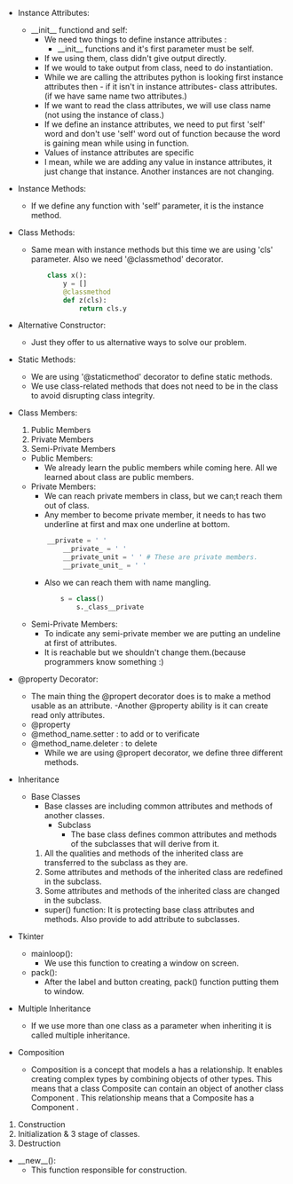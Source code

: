 - Instance Attributes:
	- \_\_init__ functiond and self:
		- We need two things to define instance attributes : 
			- \_\_init__ functions and it's first parameter must be self.
		- If we using them, class didn't give output directly.
		- If we would to take output from class, need to do instantiation.
		- While we are calling the attributes python is looking first instance attributes then - if it isn't in instance attributes- class attributes. (if we have same name two attributes.)
		- If we want to read the class attributes, we will use class name (not using the instance of class.)
		- If we define an instance attributes, we need to put first 'self' word and don't use 'self' word out of function because the word is gaining mean while using in function.
		- Values of instance attributes are specific
		- I mean, while we are adding any value in instance attributes, it just change that instance. Another instances are not changing.

- Instance Methods:
	- If we define any function with 'self' parameter, it is the instance method.
	
- Class Methods:
	- Same mean with instance methods but this time we are using 'cls' parameter. Also we need '@classmethod' decorator.
		```python
			class x():
				y = []
				@classmethod
				def z(cls):
					return cls.y
		```							
- Alternative Constructor:
	- Just they offer to us alternative ways to solve our problem.
	
- Static Methods:
	- We are using '@staticmethod' decorator to define static methods.
	- We use class-related methods that does not need to be in the class to avoid disrupting class integrity.
	
- Class Members:
	1. Public Members
	2. Private Members
	3. Semi-Private Members
	- Public Members:
		- We already learn the public members while coming here. All we learned about class are public members.
	- Private Members:
		- We can reach private members in class, but we can;t reach them out of class.
		- Any member to become private member, it needs to has two underline at first and max one underline at bottom.
		```python
			__private = ' '
				__private_ = ' '
				__private_unit = ' ' # These are private members.
				__private_unit_ = ' '	
		```
		- Also we can reach them with name mangling.
			```python
				s = class()
					s._class__private
			```
	- Semi-Private Members:
		- To indicate any semi-private member we are putting an undeline at first of attributes.
		- It is reachable but we shouldn't change them.(because programmers know something :)
- @property Decorator:
	- The main thing the @propert decorator does is to make a method usable as an attribute.
	-Another @property ability is it can create read only attributes.
	- @property
	- @method_name.setter : to add or to verificate
	- @method_name.deleter : to delete
		- While we are using @propert decorator, we define three different methods.	

- Inheritance 
	- Base Classes
		- Base classes are including common attributes and methods of another classes.
			- Subclass
				- The base class defines common attributes and methods of the subclasses that will derive from it.
		1. All the qualities and methods of the inherited class are transferred to the subclass as they are.
		2. Some attributes and methods of the inherited class are redefined in the subclass.
		3. Some attributes and methods of the inherited class are changed in the subclass.
		- super() function: It is protecting base class attributes and methods. Also provide to add attribute to subclasses.
	
- Tkinter
	- mainloop():
		- We use this function to creating a window on screen.
	- pack():
		- After the label and button creating, pack() function putting them to window.
	
- Multiple Inheritance
	- If we use more than one class as a parameter when inheriting it is called multiple inheritance.
	
- Composition
	- Composition is a concept that models a has a relationship. It enables creating complex types by combining objects of other types. This means that a class Composite can contain an object of another class Component . This relationship means that a Composite has a Component .
	
1. Construction
2. Initialization & 3 stage of classes.
3. Destruction

- \_\_new__():
	- This function responsible for construction.
	
	